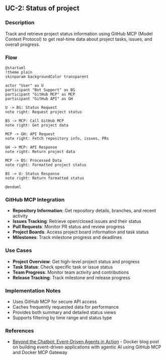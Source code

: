 ## UC-2: Status of project

### Description
Track and retrieve project status information using GitHub MCP (Model Context Protocol) to get real-time data about project tasks, issues, and overall progress.

### Flow

```plantuml
@startuml
!theme plain
skinparam backgroundColor transparent

actor "User" as U
participant "Bot Support" as BS
participant "GitHub MCP" as MCP
participant "GitHub API" as GH

U -> BS: Status Request
note right: Request project status

BS -> MCP: Call GitHub MCP
note right: Get project data

MCP -> GH: API Request
note right: Fetch repository info, issues, PRs

GH -> MCP: API Response
note right: Return project data

MCP -> BS: Processed Data
note right: Formatted project status

BS -> U: Status Response
note right: Return formatted status

@enduml
```

### GitHub MCP Integration
- **Repository Information**: Get repository details, branches, and recent activity
- **Issues Tracking**: Retrieve open/closed issues and their status
- **Pull Requests**: Monitor PR status and review progress
- **Project Boards**: Access project board information and task status
- **Milestones**: Track milestone progress and deadlines

### Use Cases
- **Project Overview**: Get high-level project status and progress
- **Task Status**: Check specific task or issue status
- **Team Progress**: Monitor team activity and contributions
- **Release Tracking**: Track milestone and release progress

### Implementation Notes
- Uses GitHub MCP for secure API access
- Caches frequently requested data for performance
- Provides both summary and detailed status views
- Supports filtering by time range and status type

### References
- [Beyond the Chatbot: Event-Driven Agents in Action](https://www.docker.com/blog/beyond-the-chatbot-event-driven-agents-in-action/) - Docker blog post on building event-driven applications with agentic AI using GitHub MCP and Docker MCP Gateway 